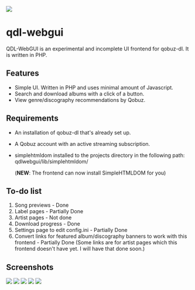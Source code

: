 
<img src="https://github.com/user-attachments/assets/a3cc61b1-6753-4e68-b2cc-64c8c97e5ecd">

# qdl-webgui
QDL-WebGUI is an experimental and incomplete UI frontend for qobuz-dl. It is written in PHP.


## Features
- Simple UI. Written in PHP and uses minimal amount of Javascript.
- Search and download albums with a click of a button.
- View genre/discography recommendations by Qobuz.


## Requirements
- An installation of qobuz-dl that's already set up.
- A Qobuz account with an active streaming subscription.
- simplehtmldom installed to the projects directory in the following path: qdlwebgui/lib/simplehtmldom/
  
  (**NEW**: The frontend can now install SimpleHTMLDOM for you)


## To-do list
1. Song previews - Done
2. Label pages - Partially Done
3. Artist pages - Not done
4. Download progress - Done
5. Settings page to edit config.ini - Partially Done
6. Convert links for featured album/discography banners to work with this frontend - Partially Done (Some links are for artist pages which this frontend doesn't have yet. I will have that done soon.)


## Screenshots
<img src="https://github.com/user-attachments/assets/943b2ee2-7a9d-4367-bef8-dcc47c87cc9f">
<img src="https://github.com/user-attachments/assets/43f40f12-fb8d-4ee3-bfd5-7abdeae16415">
<img src="https://github.com/user-attachments/assets/128b8934-38ad-4cba-a745-21118463600d">
<img src="https://github.com/user-attachments/assets/81b40edb-849b-4fa2-9278-4ca141311766">
<img src="https://github.com/user-attachments/assets/b9c6ac8c-d0bd-4139-80cc-2ab82772a577">

